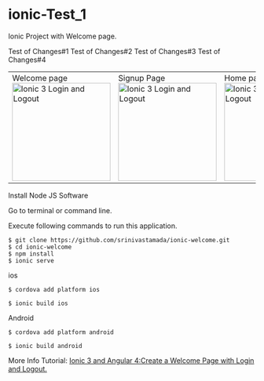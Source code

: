 # ionic-Test_1
Ionic Project with Welcome page. 

Test of Changes#1
Test of Changes#2
Test of Changes#3
Test of Changes#4

<table><tr>
<td width="25%">
Welcome page
<img src="http://.png" width="200" alt="Ionic 3  Login and Logout">
</td>
<td width="25%">
Signup Page
<img src="http://6.png" width="200" alt="Ionic 3  Login and Logout">
</td>
<td width="25%">
Home page
<img src="http://.png" width="200" alt="Ionic 3 Login and Logout">
</td>

</tr></table>

Install Node JS Software

Go to terminal or command line.

Execute following commands to run this application.


```
$ git clone https://github.com/srinivastamada/ionic-welcome.git
$ cd ionic-welcome
$ npm install
$ ionic serve

```

ios
```
$ cordova add platform ios

$ ionic build ios

```

Android
```
$ cordova add platform android

$ ionic build android

```

More Info Tutorial: <a href="http://www.9lessons.info/2017/06/ionic3-angular4-create-welcome-page.html">Ionic 3 and Angular 4:Create a Welcome Page with Login and Logout.</a>
